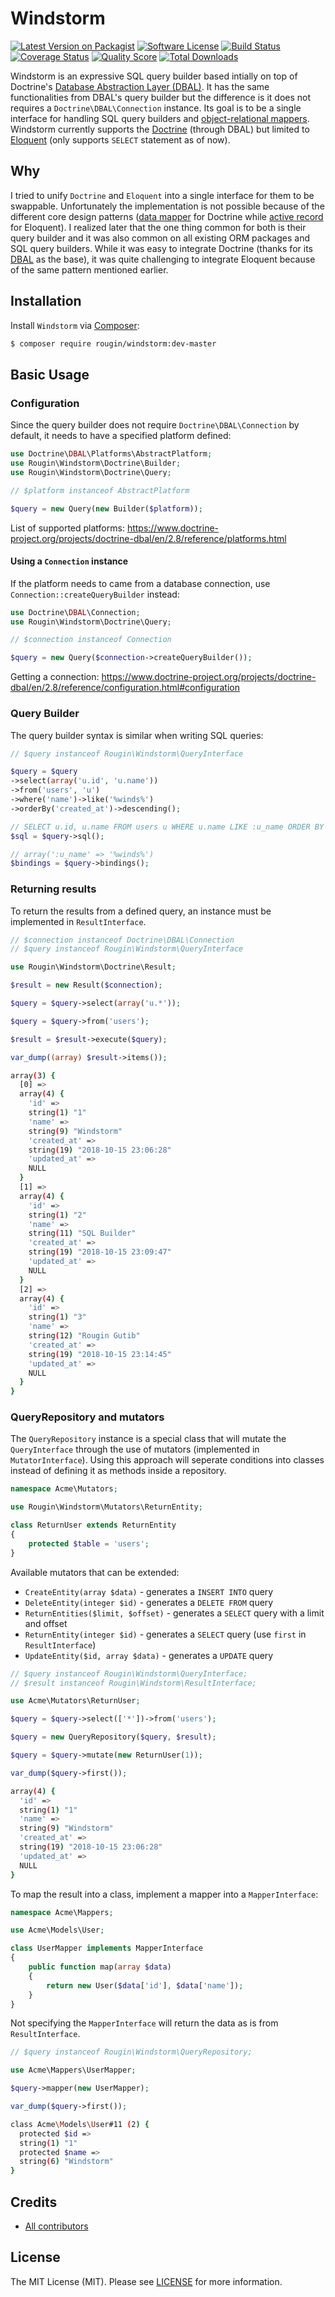 # Windstorm

[![Latest Version on Packagist][ico-version]][link-packagist]
[![Software License][ico-license]][link-license]
[![Build Status][ico-travis]][link-travis]
[![Coverage Status][ico-scrutinizer]][link-scrutinizer]
[![Quality Score][ico-code-quality]][link-code-quality]
[![Total Downloads][ico-downloads]][link-downloads]

Windstorm is an expressive SQL query builder based intially on top of Doctrine's [Database Abstraction Layer (DBAL)](https://www.doctrine-project.org/projects/dbal.html). It has the same functionalities from DBAL's query builder but the difference is it does not requires a `Doctrine\DBAL\Connection` instance. Its goal is to be a single interface for handling SQL query builders and [object-relational mappers](https://en.wikipedia.org/wiki/Object-relational_mapping). Windstorm currently supports the [Doctrine](https://www.doctrine-project.org/projects/orm.html) (through DBAL) but limited to [Eloquent](https://laravel.com/docs/5.7/eloquent) (only supports `SELECT` statement as of now).

## Why

I tried to unify `Doctrine` and `Eloquent` into a single interface for them to be swappable. Unfortunately the implementation is not possible because of the different core design patterns ([data mapper](https://en.wikipedia.org/wiki/Data_mapper_pattern) for Doctrine while [active record](https://en.wikipedia.org/wiki/Active_record_pattern) for Eloquent). I realized later that the one thing common for both is their query builder and it was also common on all existing ORM packages and SQL query builders. While it was easy to integrate Doctrine (thanks for its [DBAL](https://www.doctrine-project.org/projects/dbal.html) as the base), it was quite challenging to integrate Eloquent because of the same pattern mentioned earlier.

## Installation

Install `Windstorm` via [Composer](https://getcomposer.org):

``` bash
$ composer require rougin/windstorm:dev-master
```

## Basic Usage

### Configuration

Since the query builder does not require `Doctrine\DBAL\Connection` by default, it needs to have a specified platform defined:

``` php
use Doctrine\DBAL\Platforms\AbstractPlatform;
use Rougin\Windstorm\Doctrine\Builder;
use Rougin\Windstorm\Doctrine\Query;

// $platform instanceof AbstractPlatform

$query = new Query(new Builder($platform));
```

List of supported platforms: https://www.doctrine-project.org/projects/doctrine-dbal/en/2.8/reference/platforms.html

#### Using a `Connection` instance

If the platform needs to came from a database connection, use `Connection::createQueryBuilder` instead:

``` php
use Doctrine\DBAL\Connection;
use Rougin\Windstorm\Doctrine\Query;

// $connection instanceof Connection

$query = new Query($connection->createQueryBuilder());
```

Getting a connection: https://www.doctrine-project.org/projects/doctrine-dbal/en/2.8/reference/configuration.html#configuration

### Query Builder

The query builder syntax is similar when writing SQL queries:

``` php
// $query instanceof Rougin\Windstorm\QueryInterface

$query = $query
->select(array('u.id', 'u.name'))
->from('users', 'u')
->where('name')->like('%winds%')
->orderBy('created_at')->descending();

// SELECT u.id, u.name FROM users u WHERE u.name LIKE :u_name ORDER BY u.created_at DESC
$sql = $query->sql();

// array(':u_name' => '%winds%')
$bindings = $query->bindings();
```

### Returning results

To return the results from a defined query, an instance must be implemented in `ResultInterface`.

``` php
// $connection instanceof Doctrine\DBAL\Connection
// $query instanceof Rougin\Windstorm\QueryInterface

use Rougin\Windstorm\Doctrine\Result;

$result = new Result($connection);

$query = $query->select(array('u.*'));

$query = $query->from('users');

$result = $result->execute($query);

var_dump((array) $result->items());
```

``` bash
array(3) {
  [0] =>
  array(4) {
    'id' =>
    string(1) "1"
    'name' =>
    string(9) "Windstorm"
    'created_at' =>
    string(19) "2018-10-15 23:06:28"
    'updated_at' =>
    NULL
  }
  [1] =>
  array(4) {
    'id' =>
    string(1) "2"
    'name' =>
    string(11) "SQL Builder"
    'created_at' =>
    string(19) "2018-10-15 23:09:47"
    'updated_at' =>
    NULL
  }
  [2] =>
  array(4) {
    'id' =>
    string(1) "3"
    'name' =>
    string(12) "Rougin Gutib"
    'created_at' =>
    string(19) "2018-10-15 23:14:45"
    'updated_at' =>
    NULL
  }
}
```

### QueryRepository and mutators

The `QueryRepository` instance is a special class that will mutate the `QueryInterface` through the use of mutators (implemented in `MutatorInterface`). Using this approach will seperate conditions into classes instead of defining it as methods inside a repository.

``` php
namespace Acme\Mutators;

use Rougin\Windstorm\Mutators\ReturnEntity;

class ReturnUser extends ReturnEntity
{
    protected $table = 'users';
}
```

Available mutators that can be extended:

* `CreateEntity(array $data)` - generates a `INSERT INTO` query
* `DeleteEntity(integer $id)` - generates a `DELETE FROM` query
* `ReturnEntities($limit, $offset)` - generates a `SELECT` query with a limit and offset
* `ReturnEntity(integer $id)` - generates a `SELECT` query (use `first` in `ResultInterface`)
* `UpdateEntity($id, array $data)` - generates a `UPDATE` query

``` php
// $query instanceof Rougin\Windstorm\QueryInterface;
// $result instanceof Rougin\Windstorm\ResultInterface;

use Acme\Mutators\ReturnUser;

$query = $query->select(['*'])->from('users');

$query = new QueryRepository($query, $result);

$query = $query->mutate(new ReturnUser(1));

var_dump($query->first());
```

``` bash
array(4) {
  'id' =>
  string(1) "1"
  'name' =>
  string(9) "Windstorm"
  'created_at' =>
  string(19) "2018-10-15 23:06:28"
  'updated_at' =>
  NULL
}
```

To map the result into a class, implement a mapper into a `MapperInterface`:

``` php
namespace Acme\Mappers;

use Acme\Models\User;

class UserMapper implements MapperInterface
{
    public function map(array $data)
    {
        return new User($data['id'], $data['name']);
    }
}
```

Not specifying the `MapperInterface` will return the data as is from `ResultInterface`.

``` php
// $query instanceof Rougin\Windstorm\QueryRepository;

use Acme\Mappers\UserMapper;

$query->mapper(new UserMapper);

var_dump($query->first());
```

``` bash
class Acme\Models\User#11 (2) {
  protected $id =>
  string(1) "1"
  protected $name =>
  string(6) "Windstorm"
}
```

## Credits

- [All contributors][link-contributors]

## License

The MIT License (MIT). Please see [LICENSE][link-license] for more information.

[ico-version]: https://img.shields.io/packagist/v/rougin/windstorm.svg?style=flat-square
[ico-license]: https://img.shields.io/badge/license-MIT-brightgreen.svg?style=flat-square
[ico-travis]: https://img.shields.io/travis/rougin/windstorm/master.svg?style=flat-square
[ico-scrutinizer]: https://img.shields.io/scrutinizer/coverage/g/rougin/windstorm.svg?style=flat-square
[ico-code-quality]: https://img.shields.io/scrutinizer/g/rougin/windstorm.svg?style=flat-square
[ico-downloads]: https://img.shields.io/packagist/dt/rougin/windstorm.svg?style=flat-square

[link-author]: https://rougin.github.io
[link-changelog]: https://github.com/rougin/windstorm/blob/master/CHANGELOG.md
[link-code-quality]: https://scrutinizer-ci.com/g/rougin/windstorm
[link-contributors]: https://github.com/rougin/windstorm/contributors
[link-downloads]: https://packagist.org/packages/rougin/windstorm
[link-license]: https://github.com/rougin/windstorm/blob/master/LICENSE.md
[link-packagist]: https://packagist.org/packages/rougin/windstorm
[link-scrutinizer]: https://scrutinizer-ci.com/g/rougin/windstorm/code-structure
[link-travis]: https://travis-ci.org/rougin/windstorm
